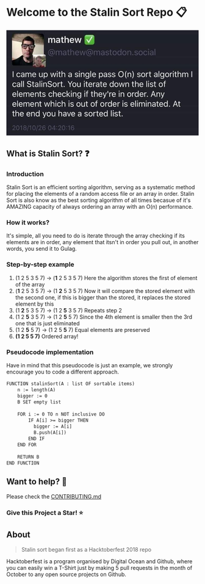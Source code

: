 
# Welcome to the Stalin Sort Repo :clipboard:

![poster](stalin-sort.jpeg)

## What is Stalin Sort? :question:

### Introduction

Stalin Sort is an efficient sorting algorithm, serving as a systematic method for placing the elements of a random access file or an array in order. Stalin Sort is also know as the best sorting algorithm of all times becasue of it's AMAZING capacity of always ordering an array with an O(n) performance.

### How it works?

It's simple, all you need to do is iterate through the array checking if its elements are in order, any element that itsn't in order you pull out, in another words, you send it to Gulag.

### Step-by-step example

1. (1 2 5 3 5 7) -> (**1** 2 5 3 5 7) Here the algorithm stores the first of element of the array
2. (**1** 2 5 3 5 7) -> (1 **2** 5 3 5 7) Now it will compare the stored element with the second one, if this is bigger than the stored, it replaces the stored element by this
3. (1 **2** 5 3 5 7) -> (1 2 **5** 3 5 7) Repeats step 2
4. (1 2 **5** 3 5 7) -> (1 2 **5** 5 7) Since the 4th element is smaller then the 3rd one that is just eliminated
5. (1 2 **5** 5 7) -> (1 2 5 **5** 7) Equal elements are preserved
6. **(1 2 5 5 7)** Ordered array!

### Pseudocode implementation

Have in mind that this pseudocode is just an example, we strongly encourage you to code a different approach. 

```
FUNCTION stalinSort(A : list OF sortable items)
    n := length(A)
    bigger := 0
    B SET empty list

    FOR i := 0 TO n NOT inclusive DO
        IF A[i] >= bigger THEN
          bigger := A[i]
          B.push(A[i])
        END IF
    END FOR

    RETURN B
END FUNCTION
```

## Want to help? :raised_hands:

Please check the [CONTRIBUTING.md](./CONTRIBUTING.md)

### Give this Project a Star! :star:

## About

> Stalin sort began first as a Hacktoberfest 2018 repo

Hacktoberfest is a program organised by Digital Ocean and Github, where you can easily win a T-Shirt just by making 5 pull requests in the month of October to any open source projects on Github.
